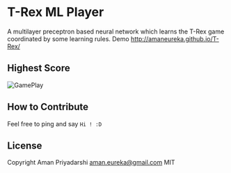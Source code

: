 # T-Rex ML Player

A multilayer preceptron based neural network which learns the T-Rex game coordinated by some learning rules. Demo http://amaneureka.github.io/T-Rex/

## Highest Score
![GamePlay](http://amaneureka.github.io/T-Rex/assets/best-score.jpg)

## How to Contribute
Feel free to ping and say `Hi ! :D`

## License
Copyright Aman Priyadarshi <aman.eureka@gmail.com>
MIT